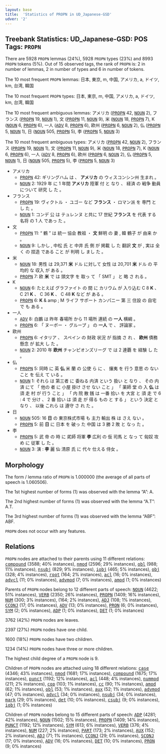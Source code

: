 ```yaml
---
layout: base
title:  'Statistics of PROPN in UD_Japanese-GSD'
udver: '2'
---
```


## Treebank Statistics: UD_Japanese-GSD: POS Tags: `PROPN`

There are 5928 `PROPN` lemmas (24%), 5928 `PROPN` types (23%) and 8993 `PROPN` tokens (5%).
Out of 15 observed tags, the rank of `PROPN` is: 2 in number of lemmas, 2 in number of types and 6 in number of tokens.

The 10 most frequent `PROPN` lemmas: 日本, 東京, m, 中国, アメリカ, a, ドイツ, km, 台湾, 韓国

The 10 most frequent `PROPN` types:  日本, 東京, m, 中国, アメリカ, a, ドイツ, km, 台湾, 韓国

The 10 most frequent ambiguous lemmas: アメリカ (<tt><a href="ja_gsd-pos-PROPN.html">PROPN</a></tt> 42, <tt><a href="ja_gsd-pos-NOUN.html">NOUN</a></tt> 2), フランス (<tt><a href="ja_gsd-pos-PROPN.html">PROPN</a></tt> 19, <tt><a href="ja_gsd-pos-NOUN.html">NOUN</a></tt> 1), 文 (<tt><a href="ja_gsd-pos-PROPN.html">PROPN</a></tt> 11, <tt><a href="ja_gsd-pos-NOUN.html">NOUN</a></tt> 9), 米 (<tt><a href="ja_gsd-pos-NOUN.html">NOUN</a></tt> 18, <tt><a href="ja_gsd-pos-PROPN.html">PROPN</a></tt> 7), K (<tt><a href="ja_gsd-pos-NOUN.html">NOUN</a></tt> 6, <tt><a href="ja_gsd-pos-PROPN.html">PROPN</a></tt> 6), 一人 (<tt><a href="ja_gsd-pos-ADV.html">ADV</a></tt> 8, <tt><a href="ja_gsd-pos-PROPN.html">PROPN</a></tt> 6), 欧州 (<tt><a href="ja_gsd-pos-PROPN.html">PROPN</a></tt> 6, <tt><a href="ja_gsd-pos-NOUN.html">NOUN</a></tt> 2), 仏 (<tt><a href="ja_gsd-pos-PROPN.html">PROPN</a></tt> 5, <tt><a href="ja_gsd-pos-NOUN.html">NOUN</a></tt> 1), 日 (<tt><a href="ja_gsd-pos-NOUN.html">NOUN</a></tt> 505, <tt><a href="ja_gsd-pos-PROPN.html">PROPN</a></tt> 5), 李 (<tt><a href="ja_gsd-pos-PROPN.html">PROPN</a></tt> 5, <tt><a href="ja_gsd-pos-NOUN.html">NOUN</a></tt> 3)

The 10 most frequent ambiguous types:  アメリカ (<tt><a href="ja_gsd-pos-PROPN.html">PROPN</a></tt> 42, <tt><a href="ja_gsd-pos-NOUN.html">NOUN</a></tt> 2), フランス (<tt><a href="ja_gsd-pos-PROPN.html">PROPN</a></tt> 19, <tt><a href="ja_gsd-pos-NOUN.html">NOUN</a></tt> 1), 文 (<tt><a href="ja_gsd-pos-PROPN.html">PROPN</a></tt> 11, <tt><a href="ja_gsd-pos-NOUN.html">NOUN</a></tt> 9), 米 (<tt><a href="ja_gsd-pos-NOUN.html">NOUN</a></tt> 18, <tt><a href="ja_gsd-pos-PROPN.html">PROPN</a></tt> 7), K (<tt><a href="ja_gsd-pos-NOUN.html">NOUN</a></tt> 6, <tt><a href="ja_gsd-pos-PROPN.html">PROPN</a></tt> 6), 一人 (<tt><a href="ja_gsd-pos-ADV.html">ADV</a></tt> 8, <tt><a href="ja_gsd-pos-PROPN.html">PROPN</a></tt> 6), 欧州 (<tt><a href="ja_gsd-pos-PROPN.html">PROPN</a></tt> 6, <tt><a href="ja_gsd-pos-NOUN.html">NOUN</a></tt> 2), 仏 (<tt><a href="ja_gsd-pos-PROPN.html">PROPN</a></tt> 5, <tt><a href="ja_gsd-pos-NOUN.html">NOUN</a></tt> 1), 日 (<tt><a href="ja_gsd-pos-NOUN.html">NOUN</a></tt> 505, <tt><a href="ja_gsd-pos-PROPN.html">PROPN</a></tt> 5), 李 (<tt><a href="ja_gsd-pos-PROPN.html">PROPN</a></tt> 5, <tt><a href="ja_gsd-pos-NOUN.html">NOUN</a></tt> 3)


* アメリカ
  * <tt><a href="ja_gsd-pos-PROPN.html">PROPN</a></tt> 42: ギリングハム は 、 <b>アメリカ</b> の ウィスコンシン州 生まれ 。
  * <tt><a href="ja_gsd-pos-NOUN.html">NOUN</a></tt> 2: 1929 年 に 1 年間 <b>アメリカ</b> 陸軍 付 と なり 、 経済 の 戦争 動員 について 研究 し た 。
* フランス
  * <tt><a href="ja_gsd-pos-PROPN.html">PROPN</a></tt> 19: ヴィクトル ・ ユゴー など <b>フランス</b> ・ ロマン派 を 専門 と し た 。
  * <tt><a href="ja_gsd-pos-NOUN.html">NOUN</a></tt> 1: コンデ 公 は テュレンヌ と共に 17 世紀 <b>フランス</b> を 代表 する 名将 の 1 人 であっ た 。
* 文
  * <tt><a href="ja_gsd-pos-PROPN.html">PROPN</a></tt> 11: “ 鶴 ” は 統一 協会 教祖 ・ <b>文</b> 鮮明 の 妻 , 韓 鶴子 が 由来 か 。
  * <tt><a href="ja_gsd-pos-NOUN.html">NOUN</a></tt> 9: しかし , 中松 氏 と 中井 氏 側 が 掲載 し た 翻訳 <b>文</b> が , 実は 全く の 捏造 である こと が 判明 し まし た 。
* 米
  * <tt><a href="ja_gsd-pos-NOUN.html">NOUN</a></tt> 18: 男性 は 29,371 <b>米</b> ドル に対して 女性 は 20,701 <b>米</b> ドル の 平均的 な 収入 が ある 。
  * <tt><a href="ja_gsd-pos-PROPN.html">PROPN</a></tt> 7: 欧 <b>米</b> で は 頭文字 を 取っ て 「 SMT 」 と 略 さ れる 。
* K
  * <tt><a href="ja_gsd-pos-NOUN.html">NOUN</a></tt> 6: たとえば グラファイト の 間 に カリウム が 入り込む C 8 <b>K</b> 、 C 21 <b>K</b> 、 C 36 <b>K</b> 、 C 48 <b>K</b> など が ある 。
  * <tt><a href="ja_gsd-pos-PROPN.html">PROPN</a></tt> 6: <b>K</b> & amp ; M ライフ サポート カンパニー 第 三 住設 の 自宅 で も ある 。
* 一人
  * <tt><a href="ja_gsd-pos-ADV.html">ADV</a></tt> 8: 白鵬 は 昨年 春場所 から 11 場所 連続 の <b>一人</b> 横綱 。
  * <tt><a href="ja_gsd-pos-PROPN.html">PROPN</a></tt> 6: 「 ヌーボー ・ グループ 」 の <b>一人</b> で 、 評論家 。
* 欧州
  * <tt><a href="ja_gsd-pos-PROPN.html">PROPN</a></tt> 6: イタリア 、 スペイン の 財政 状況 が 指摘 さ れ 、 <b>欧州</b> 債務 懸念 が 拡大 し た 。
  * <tt><a href="ja_gsd-pos-NOUN.html">NOUN</a></tt> 2: 2010 年 <b>欧州</b> チャンピオンズリーグ で は 2 連覇 を 経験 し た 。
* 仏
  * <tt><a href="ja_gsd-pos-PROPN.html">PROPN</a></tt> 5: 同時 に 英 <b>仏</b> 米 蘭 の 公使 ら に 、 攘夷 を 行う 意思 の ない こと を 伝え て いる 。
  * <tt><a href="ja_gsd-pos-NOUN.html">NOUN</a></tt> 1: それら は 第三者 に 委ねる 内済 という 扱い と なり 、 その 内済 にて 「 他の 者 に 小屋 掛け させ ない こと 」 「 薬師 堂 の 入 <b>仏</b> は 須 走 村 が 行う こと 」 「 内 院 散 銭 は 一番 拾い を 大宮 と 須 走 で 6 : 4 で 分け 、 2 番 拾い は 須 走 が 得る もの と する 」 という 決定 と なり 、 以後 これら は 遵守 さ れ た 。
* 日
  * <tt><a href="ja_gsd-pos-NOUN.html">NOUN</a></tt> 505: 16 <b>日</b> の 東京株式市場 も 主力 輸出 株 は さえ ない 。
  * <tt><a href="ja_gsd-pos-PROPN.html">PROPN</a></tt> 5: 前 <b>日</b> に 日本 を 破っ た 中国 は 3 勝 2 敗 と なっ た 。
* 李
  * <tt><a href="ja_gsd-pos-PROPN.html">PROPN</a></tt> 5: 武 帝 の 時 に 貮師 将軍 <b>李</b> 広利 の 仮 司馬 と なっ て 匈奴 攻め に 従軍 し た 。
  * <tt><a href="ja_gsd-pos-NOUN.html">NOUN</a></tt> 3: 演 : <b>李</b> 麗 仙 清原 氏 に 代々 仕える 侍女 。

## Morphology

The form / lemma ratio of `PROPN` is 1.000000 (the average of all parts of speech is 1.060506).

The 1st highest number of forms (1) was observed with the lemma “A”: A.

The 2nd highest number of forms (1) was observed with the lemma “A.T”: A.T.

The 3rd highest number of forms (1) was observed with the lemma “ABF”: ABF.

`PROPN` does not occur with any features.


## Relations

`PROPN` nodes are attached to their parents using 11 different relations: <tt><a href="ja_gsd-dep-compound.html">compound</a></tt> (3588; 40% instances), <tt><a href="ja_gsd-dep-nmod.html">nmod</a></tt> (2596; 29% instances), <tt><a href="ja_gsd-dep-obl.html">obl</a></tt> (988; 11% instances), <tt><a href="ja_gsd-dep-nsubj.html">nsubj</a></tt> (829; 9% instances), <tt><a href="ja_gsd-dep-iobj.html">iobj</a></tt> (465; 5% instances), <tt><a href="ja_gsd-dep-obj.html">obj</a></tt> (328; 4% instances), <tt><a href="ja_gsd-dep-root.html">root</a></tt> (164; 2% instances), <tt><a href="ja_gsd-dep-acl.html">acl</a></tt> (16; 0% instances), <tt><a href="ja_gsd-dep-advcl.html">advcl</a></tt> (11; 0% instances), <tt><a href="ja_gsd-dep-advmod.html">advmod</a></tt> (7; 0% instances), <tt><a href="ja_gsd-dep-amod.html">amod</a></tt> (1; 0% instances)

Parents of `PROPN` nodes belong to 12 different parts of speech: <tt><a href="ja_gsd-pos-NOUN.html">NOUN</a></tt> (4622; 51% instances), <tt><a href="ja_gsd-pos-VERB.html">VERB</a></tt> (2350; 26% instances), <tt><a href="ja_gsd-pos-PROPN.html">PROPN</a></tt> (1409; 16% instances), <tt><a href="ja_gsd-pos-NUM.html">NUM</a></tt> (300; 3% instances),  (164; 2% instances), <tt><a href="ja_gsd-pos-ADJ.html">ADJ</a></tt> (108; 1% instances), <tt><a href="ja_gsd-pos-CCONJ.html">CCONJ</a></tt> (17; 0% instances), <tt><a href="ja_gsd-pos-ADV.html">ADV</a></tt> (13; 0% instances), <tt><a href="ja_gsd-pos-PRON.html">PRON</a></tt> (6; 0% instances), <tt><a href="ja_gsd-pos-SYM.html">SYM</a></tt> (2; 0% instances), <tt><a href="ja_gsd-pos-ADP.html">ADP</a></tt> (1; 0% instances), <tt><a href="ja_gsd-pos-DET.html">DET</a></tt> (1; 0% instances)

3762 (42%) `PROPN` nodes are leaves.

2397 (27%) `PROPN` nodes have one child.

1600 (18%) `PROPN` nodes have two children.

1234 (14%) `PROPN` nodes have three or more children.

The highest child degree of a `PROPN` node is 9.

Children of `PROPN` nodes are attached using 18 different relations: <tt><a href="ja_gsd-dep-case.html">case</a></tt> (4346; 43% instances), <tt><a href="ja_gsd-dep-nmod.html">nmod</a></tt> (1681; 17% instances), <tt><a href="ja_gsd-dep-compound.html">compound</a></tt> (1675; 17% instances), <tt><a href="ja_gsd-dep-punct.html">punct</a></tt> (1192; 12% instances), <tt><a href="ja_gsd-dep-acl.html">acl</a></tt> (448; 4% instances), <tt><a href="ja_gsd-dep-nummod.html">nummod</a></tt> (211; 2% instances), <tt><a href="ja_gsd-dep-cop.html">cop</a></tt> (103; 1% instances), <tt><a href="ja_gsd-dep-cc.html">cc</a></tt> (90; 1% instances), <tt><a href="ja_gsd-dep-amod.html">amod</a></tt> (62; 1% instances), <tt><a href="ja_gsd-dep-obl.html">obl</a></tt> (53; 1% instances), <tt><a href="ja_gsd-dep-aux.html">aux</a></tt> (52; 1% instances), <tt><a href="ja_gsd-dep-advmod.html">advmod</a></tt> (47; 0% instances), <tt><a href="ja_gsd-dep-advcl.html">advcl</a></tt> (34; 0% instances), <tt><a href="ja_gsd-dep-nsubj.html">nsubj</a></tt> (34; 0% instances), <tt><a href="ja_gsd-dep-mark.html">mark</a></tt> (29; 0% instances), <tt><a href="ja_gsd-dep-det.html">det</a></tt> (10; 0% instances), <tt><a href="ja_gsd-dep-csubj.html">csubj</a></tt> (9; 0% instances), <tt><a href="ja_gsd-dep-iobj.html">iobj</a></tt> (1; 0% instances)

Children of `PROPN` nodes belong to 15 different parts of speech: <tt><a href="ja_gsd-pos-ADP.html">ADP</a></tt> (4281; 42% instances), <tt><a href="ja_gsd-pos-NOUN.html">NOUN</a></tt> (1502; 15% instances), <tt><a href="ja_gsd-pos-PROPN.html">PROPN</a></tt> (1409; 14% instances), <tt><a href="ja_gsd-pos-PUNCT.html">PUNCT</a></tt> (1192; 12% instances), <tt><a href="ja_gsd-pos-SYM.html">SYM</a></tt> (613; 6% instances), <tt><a href="ja_gsd-pos-VERB.html">VERB</a></tt> (376; 4% instances), <tt><a href="ja_gsd-pos-NUM.html">NUM</a></tt> (227; 2% instances), <tt><a href="ja_gsd-pos-PART.html">PART</a></tt> (173; 2% instances), <tt><a href="ja_gsd-pos-AUX.html">AUX</a></tt> (152; 2% instances), <tt><a href="ja_gsd-pos-ADJ.html">ADJ</a></tt> (71; 1% instances), <tt><a href="ja_gsd-pos-CCONJ.html">CCONJ</a></tt> (29; 0% instances), <tt><a href="ja_gsd-pos-SCONJ.html">SCONJ</a></tt> (17; 0% instances), <tt><a href="ja_gsd-pos-ADV.html">ADV</a></tt> (16; 0% instances), <tt><a href="ja_gsd-pos-DET.html">DET</a></tt> (10; 0% instances), <tt><a href="ja_gsd-pos-PRON.html">PRON</a></tt> (9; 0% instances)


